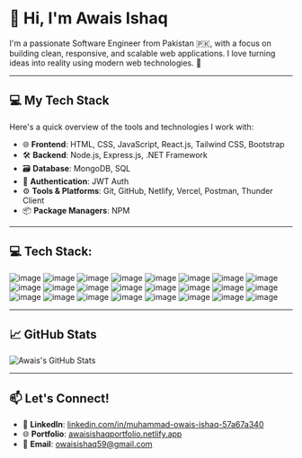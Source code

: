 # 👋 Hi, I'm Awais Ishaq

I'm a passionate Software Engineer from Pakistan 🇵🇰, with a focus on building clean, responsive, and scalable web applications. I love turning ideas into reality using modern web technologies. 🚀

---

## 💻 My Tech Stack

Here's a quick overview of the tools and technologies I work with:

- 🌐 **Frontend**: HTML, CSS, JavaScript, React.js, Tailwind CSS, Bootstrap  
- 🛠️ **Backend**: Node.js, Express.js, .NET Framework  
- 🗃️ **Database**: MongoDB, SQL  
- 🔐 **Authentication**: JWT Auth  
- ⚙️ **Tools & Platforms**: Git, GitHub, Netlify, Vercel, Postman, Thunder Client  
- 📦 **Package Managers**: NPM
------------------------------------------------------------------------------------------------------  
💻 Tech Stack:
------------------------------------------------------------------------------------------------------
![image](https://github.com/user-attachments/assets/49fff2ef-f2ca-40ec-b261-20357b98f41b) ![image](https://github.com/user-attachments/assets/67a0e1b3-22e2-49d3-b1d3-5f5e4e1df6ec)  ![image](https://github.com/user-attachments/assets/8f8c6177-b366-4f04-8213-8e17844b4b4c) ![image](https://github.com/user-attachments/assets/512c353a-5055-490b-b366-617abc5afcce) ![image](https://github.com/user-attachments/assets/7f97b072-204b-46a6-bc1b-68daf4674b15) ![image](https://github.com/user-attachments/assets/82ef80bc-7711-4740-8d34-69d8a4dfafd3) ![image](https://github.com/user-attachments/assets/ffd27119-6abb-4793-a8fc-072ac2b2c2f6)
 ![image](https://github.com/user-attachments/assets/18938cf1-010b-42b9-b35f-dded967b916f) ![image](https://github.com/user-attachments/assets/66f86f4c-d576-4bad-9a50-82e7d19c27ac)  ![image](https://github.com/user-attachments/assets/511ece4d-7376-4e0a-b8dc-1ef0e5836bd0) ![image](https://github.com/user-attachments/assets/10277121-a4ad-470a-bf4c-bbee1282e4bd)
![image](https://github.com/user-attachments/assets/481c87fb-db57-4e27-8382-83686c092dbd)
![image](https://github.com/user-attachments/assets/c17327ed-10c3-48f3-a73a-cae3e306c9b1)
![image](https://github.com/user-attachments/assets/357b9528-8694-4643-9533-fffbb9ba7d47)
![image](https://github.com/user-attachments/assets/c303ad61-3061-433a-a75c-69483079b52b)
![image](https://github.com/user-attachments/assets/14d57351-cf42-4f77-852b-59b82cbbc823)
![image](https://github.com/user-attachments/assets/17f8df09-26be-4f5a-a524-bdbdf69a3110)
![image](https://github.com/user-attachments/assets/da0050db-e715-4efa-888d-2399a5b41806)
![image](https://github.com/user-attachments/assets/a9dd0800-f5e9-4461-8b2b-cff310b77924)
![image](https://github.com/user-attachments/assets/8ef2c60f-5fe6-4dbc-8225-2f013126e7aa)
![image](https://github.com/user-attachments/assets/1d49207d-00b5-46c9-b1a3-36aa0a5763b2)
![image](https://github.com/user-attachments/assets/afa4c580-7403-4401-8b2c-40536c3e8bc9)
![image](https://github.com/user-attachments/assets/1dd3a008-b344-453c-84d2-a0ca04d7c533)
![image](https://github.com/user-attachments/assets/d1b85e09-722d-462c-8f5c-f9761572035b)

---

## 📈 GitHub Stats

![Awais's GitHub Stats](https://github-readme-stats.vercel.app/api?username=AwaisIshaq&show_icons=true&theme=radical)

---

## 📫 Let's Connect!

- 🔗 **LinkedIn**: [linkedin.com/in/muhammad-owais-ishaq-57a67a340](https://linkedin.com/in/muhammad-owais-ishaq-57a67a340)  
- 🌐 **Portfolio**: [awaisishaqportfolio.netlify.app](https://awaisishaqportfolio.netlify.app/)  
- 📧 **Email**: [owaisishaq59@gmail.com](mailto:owaisishaq59@gmail.com)  
